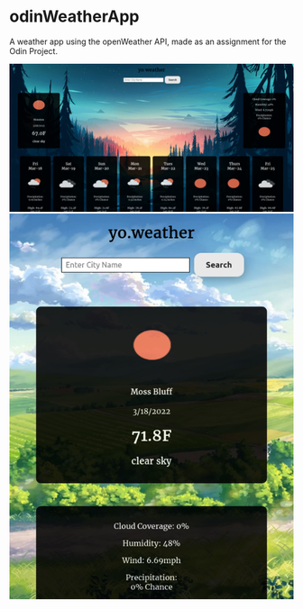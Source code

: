# odinWeatherApp

A weather app using the openWeather API, made as an assignment for the Odin Project.

<img src="./finishedImg/desktop.png" alt="full weather app" />
<img src="./finishedImg/mobile.png" alt="mobile weather app" />
